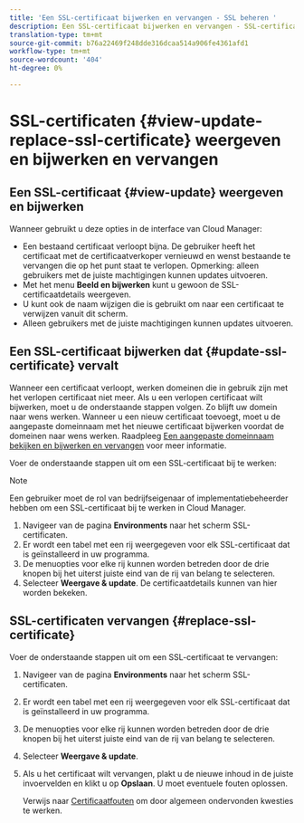 ```yaml
---
title: 'Een SSL-certificaat bijwerken en vervangen - SSL beheren '
description: Een SSL-certificaat bijwerken en vervangen - SSL-certificaten beheren
translation-type: tm+mt
source-git-commit: b76a22469f248dde316dcaa514a906fe4361afd1
workflow-type: tm+mt
source-wordcount: '404'
ht-degree: 0%

---
```



# SSL-certificaten {#view-update-replace-ssl-certificate} weergeven en bijwerken en vervangen

## Een SSL-certificaat {#view-update} weergeven en bijwerken

Wanneer gebruikt u deze opties in de interface van Cloud Manager:

* Een bestaand certificaat verloopt bijna. De gebruiker heeft het certificaat met de certificaatverkoper vernieuwd en wenst bestaande te vervangen die op het punt staat te verlopen. Opmerking: alleen gebruikers met de juiste machtigingen kunnen updates uitvoeren.
* Met het menu **Beeld en bijwerken** kunt u gewoon de SSL-certificaatdetails weergeven.
* U kunt ook de naam wijzigen die is gebruikt om naar een certificaat te verwijzen vanuit dit scherm.
* Alleen gebruikers met de juiste machtigingen kunnen updates uitvoeren.


## Een SSL-certificaat bijwerken dat {#update-ssl-certificate} vervalt

Wanneer een certificaat verloopt, werken domeinen die in gebruik zijn met het verlopen certificaat niet meer. Als u een verlopen certificaat wilt bijwerken, moet u de onderstaande stappen volgen. Zo blijft uw domein naar wens werken. Wanneer u een nieuw certificaat toevoegt, moet u de aangepaste domeinnaam met het nieuwe certificaat bijwerken voordat de domeinen naar wens werken. Raadpleeg [Een aangepaste domeinnaam bekijken en bijwerken en vervangen](/help/implementing/cloud-manager/custom-domain-names/view-update-replace-custom-domain-name.md) voor meer informatie.

Voer de onderstaande stappen uit om een SSL-certificaat bij te werken:

>[!NOTE]
>Een gebruiker moet de rol van bedrijfseigenaar of implementatiebeheerder hebben om een SSL-certificaat bij te werken in Cloud Manager.

1. Navigeer van de pagina **Environments** naar het scherm SSL-certificaten.
1. Er wordt een tabel met een rij weergegeven voor elk SSL-certificaat dat is geïnstalleerd in uw programma.
1. De menuopties voor elke rij kunnen worden betreden door de drie knopen bij het uiterst juiste eind van de rij van belang te selecteren.
1. Selecteer **Weergave &amp; update**. De certificaatdetails kunnen van hier worden bekeken.

## SSL-certificaten vervangen {#replace-ssl-certificate}

Voer de onderstaande stappen uit om een SSL-certificaat te vervangen:

1. Navigeer van de pagina **Environments** naar het scherm SSL-certificaten.
1. Er wordt een tabel met een rij weergegeven voor elk SSL-certificaat dat is geïnstalleerd in uw programma.
1. De menuopties voor elke rij kunnen worden betreden door de drie knopen bij het uiterst juiste eind van de rij van belang te selecteren.
1. Selecteer **Weergave &amp; update**.
1. Als u het certificaat wilt vervangen, plakt u de nieuwe inhoud in de juiste invoervelden en klikt u op **Opslaan**. U moet eventuele fouten oplossen.

   Verwijs naar [Certificaatfouten](/help/implementing/cloud-manager/managing-ssl-certifications/add-ssl-certificate.md#certificate-error) om door algemeen ondervonden kwesties te werken.